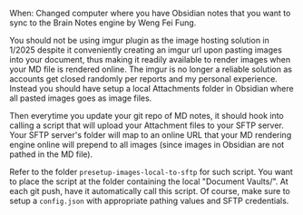 When: Changed computer where you have Obsidian notes that you want to sync to the Brain Notes engine by Weng Fei Fung.

You should not be using imgur plugin as the image hosting solution in 1/2025 despite it conveniently creating an imgur url upon pasting images into your document, thus making it readily available to render images when your MD file is rendered online. The imgur is no longer a reliable solution as accounts get closed randomly per reports and my personal experience. Instead you should have setup a local Attachments folder in Obsidian where all pasted images goes as image files.

Then everytime you update your git repo of MD notes, it should hook into calling a script that will upload your Attachment files to your SFTP server. Your SFTP server's folder will map to an online URL that your MD rendering engine online will prepend to all images (since images in Obsidian are not pathed in the MD file).

Refer to the folder `presetup-images-local-to-sftp` for such script. You want to place the script at the folder containing the local "Document Vaults/". At each git push, have it automatically call this script. Of course, make sure to setup a `config.json` with appropriate pathing values and SFTP credentials.